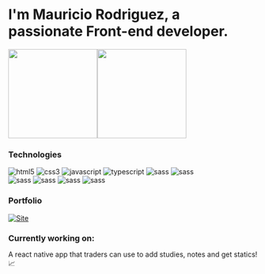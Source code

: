 <h1 >I'm Mauricio Rodriguez, a passionate Front-end developer.</h1>

<div style="display: flex">
<a href="https://github.com/rodriguezmauricio">
<img height="180em" src="https://github-readme-stats.vercel.app/api?username=rodriguezmauricio&show_icons=true&theme=dark&title_color=ffdd00&icon_color=ffdd00" />
</a>
<img height="180em" src="https://github-readme-stats.vercel.app/api/top-langs/?username=rodriguezmauricio&show_icons=true&theme=dark&layout=compact&title_color=ffdd00" />
</a>
</div>

<h3>Technologies</h3>

<div>
  <div>
    <img src="https://img.shields.io/badge/HTML5-E34F26?style=for-the-badge&logo=html5&logoColor=white" alt="html5"/>
    <img src="https://img.shields.io/badge/CSS3-1572B6?style=for-the-badge&logo=css3&logoColor=white" alt="css3"/>
    <img src="https://img.shields.io/badge/JavaScript-F7DF1E?style=for-the-badge&logo=javascript&logoColor=black" alt="javascript"/>
    <img src="https://img.shields.io/badge/TypeScript-007ACC?style=for-the-badge&logo=typescript&logoColor=white" alt="typescript"/>
    <img src="https://img.shields.io/badge/Sass-CC6699?style=for-the-badge&logo=sass&logoColor=white" alt="sass"/>
    <img src="https://img.shields.io/badge/React-20232A?style=for-the-badge&logo=react&logoColor=61DAFB" alt="sass"/>
  </div>

<div>
  <img src="https://img.shields.io/badge/React_Native-20232A?style=for-the-badge&logo=react&logoColor=61DAFB" alt="sass"/>
  <img src="https://img.shields.io/badge/Redux-593D88?style=for-the-badge&logo=redux&logoColor=white" alt="sass"/>
  <img src="https://img.shields.io/badge/React_Router-CA4245?style=for-the-badge&logo=react-router&logoColor=white" alt="sass"/>
  <img src="https://img.shields.io/badge/styled--components-DB7093?style=for-the-badge&logo=styled-components&logoColor=white" alt="sass"/>
</div>

</div>

<h3>Portfolio</h3>

[![Site](https://img.shields.io/website?label=MauricioRodriguez&style=for-the-badge&url=https://website-portfolio-mauricio-2023.vercel.app/)](https://website-portfolio-mauricio-2023.vercel.app/)



<h3 style="margin-bottom: 0px">Currently working on:</h3>
<p>A react native app that traders can use to add studies, notes and get statics!📈 </p>
